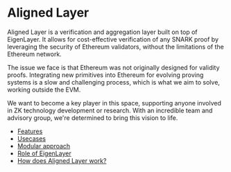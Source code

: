 # Aligned Layer

Aligned Layer is a verification and aggregation layer built on top of EigenLayer. It allows for cost-effective verification of any SNARK proof by leveraging the security of Ethereum validators, without the limitations of the Ethereum network.
 
The issue we face is that Ethereum was not originally designed for validity proofs. Integrating new primitives into Ethereum for evolving proving systems is a slow and challenging process, which is what we aim to solve, working outside the EVM.
 
We want to become a key player in this space, supporting anyone involved in ZK technology development or research. With an incredible team and advisory group, we're determined to bring this vision to life.

- [Features](about_aligned/features.md)
- [Usecases](about_aligned/usecases.md)
- [Modular approach](about_aligned/modular_approach.md)
- [Role of EigenLayer](about_aligned/role_of_eigenlayer.md)
- [How does Aligned Layer work?](about_aligned/how_does_aligned_layer_work.md)
